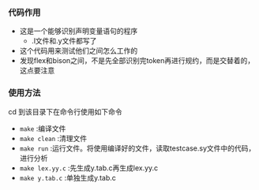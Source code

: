 ### 代码作用
- 这是一个能够识别声明变量语句的程序
    - .l文件和.y文件都写了
- 这个代码用来测试他们之间怎么工作的
- 发现flex和bison之间，不是先全部识别完token再进行规约，而是交替着的，这点要注意

### 使用方法
cd 到该目录下在命令行使用如下命令
- `make` :编译文件
- `make clean` :清理文件
- `make run` :运行文件。将使用编译好的文件，读取testcase.sy文件中的代码，进行分析
- `make lex.yy.c` :先生成y.tab.c再生成lex.yy.c
- `make y.tab.c` :单独生成y.tab.c